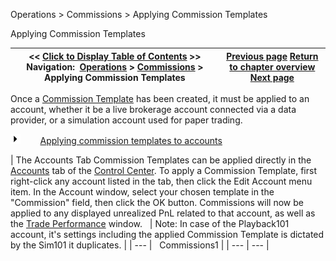 ﻿


Operations \> Commissions \> Applying Commission Templates






















Applying Commission Templates







| \<\< [Click to Display Table of Contents](adding_per_instrument_commissi_3.md) \>\> **Navigation:**     [Operations](operations-1.md) \> [Commissions](understanding_commissions-1.md) \> Applying Commission Templates | [Previous page](adding_per_instrument_commissi_2-1.md) [Return to chapter overview](understanding_commissions-1.md) [Next page](control_center-1.md) |
| --- | --- |














Once a [Commission Template](adding_per_instrument_commissi_2-1.md) has been created, it must be applied to an account, whether it be a live brokerage account connected via a data provider, or a simulation account used for paper trading.


![tog_plus](tog_plus.gif)        [Applying commission templates to accounts](javascript:HMToggle('toggle','ApplyingCommissionTemplatesToAccounts','ApplyingCommissionTemplatesToAccounts_ICON'))




| The Accounts Tab Commission Templates can be applied directly in the [Accounts](accounts_tab-1.md) tab of the [Control Center](control_center-1.md). To apply a Commission Template, first right\-click any account listed in the tab, then click the Edit Account menu item. In the Account window, select your chosen template in the "Commission" field, then click the OK button. Commissions will now be applied to any displayed unrealized PnL related to that account, as well as the [Trade Performance](trade_performance-1.md) window.     | Note: In case of the Playback101 account, it's settings including the applied Commission Template is dictated by the Sim101 it duplicates. | | --- |      Commissions1 |
| --- | --- |











